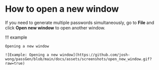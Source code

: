 # How to open a new window

If you need to generate multiple passwords simultaneously, go to **File** and click **Open new window** to open another window.

!!! example
    
    Opening a new window
    
    ![Example: Opening a new window](https://github.com/josh-wong/passGen/blob/main/docs/assets/screenshots/open_new_window.gif?raw=true)